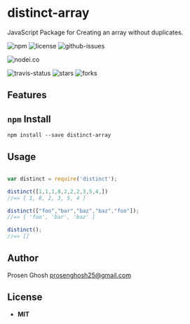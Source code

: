 # distinct-array
JavaScript Package for Creating an array without duplicates.


![npm](https://img.shields.io/npm/v/distinct-array.svg) ![license](https://img.shields.io/npm/l/distinct-array.svg) ![github-issues](https://img.shields.io/github/issues/Prosen-Ghosh/distinct-array.svg)


![nodei.co](https://nodei.co/npm/distinct-array.png?downloads=true&downloadRank=true&stars=true)

![travis-status](https://img.shields.io/travis/Prosen-Ghosh/distinct-array.svg)
![stars](https://img.shields.io/github/stars/Prosen-Ghosh/distinct-array.svg)
![forks](https://img.shields.io/github/forks/Prosen-Ghosh/distinct-array.svg)

## Features


## `npm` Install

`npm install --save distinct-array`

## Usage

```js

var distinct = require('distinct');

distinct([1,1,1,8,2,2,2,3,5,4,])
//=> [ 1, 8, 2, 3, 5, 4 ]

distinct(["foo","bar","baz","baz","foo"]);
//=> [ 'foo', 'bar', 'baz' ]

distinct();
//=> []

```

## Author

Prosen Ghosh <prosenghosh25@gmail.com>

## License

 - **MIT**
